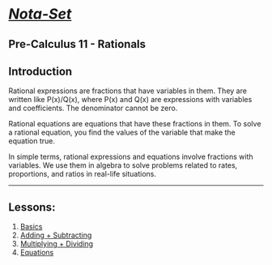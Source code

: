 # [***Nota-Set***](../index.md)
## Pre-Calculus 11 - <i class="fa-solid fa-divide"></i>  Rationals
## **Introduction**

Rational expressions are fractions that have variables in them. They are written like P(x)/Q(x), where P(x) and Q(x) are expressions with variables and coefficients. The denominator cannot be zero.

Rational equations are equations that have these fractions in them. To solve a rational equation, you find the values of the variable that make the equation true.

In simple terms, rational expressions and equations involve fractions with variables. We use them in algebra to solve problems related to rates, proportions, and ratios in real-life situations.

---

## **Lessons**:

1. [Basics](../Notes/PC11/Rationals/Lesson%201%20(Basics).html)
2. [Adding + Subtracting](../Notes/PC11/Rationals/Lesson%202%20(Adding%20%2B%20Subtracting).html)
3. [Multiplying + Dividing](../Notes/PC11/Rationals/Lesson%203%20(Multipling%20%2B%20Dividing).html)
4. [Equations](../Notes/PC11/Rationals/Lesson%204%20(Equations).html)

<link rel="stylesheet" href="https://cdnjs.cloudflare.com/ajax/libs/font-awesome/6.3.0/css/all.min.css">